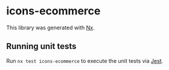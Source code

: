 # icons-ecommerce

This library was generated with [Nx](https://nx.dev).

## Running unit tests

Run `nx test icons-ecommerce` to execute the unit tests via [Jest](https://jestjs.io).
